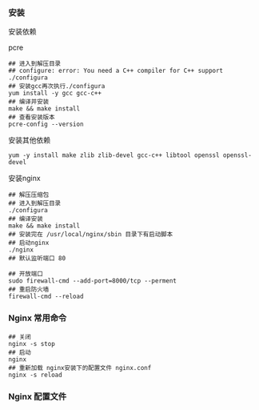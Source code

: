 ### 安装

安装依赖

pcre 

```
## 进入到解压目录
## configure: error: You need a C++ compiler for C++ support
./configura 
## 安装gcc再次执行./configura
yum install -y gcc gcc-c++
## 编译并安装
make && make install
## 查看安装版本
pcre-config --version
```

安装其他依赖

```
yum -y install make zlib zlib-devel gcc-c++ libtool openssl openssl-devel
```

安装nginx

```
## 解压压缩包
## 进入到解压目录
./configura
## 编译安装
make && make install
## 安装完在 /usr/local/nginx/sbin 目录下有启动脚本
## 启动nginx
./nginx
## 默认监听端口 80
```

```
## 开放端口
sudo firewall-cmd --add-port=8000/tcp --perment
## 重启防火墙
firewall-cmd --reload
```

### Nginx 常用命令

```
## 关闭
nginx -s stop
## 启动
nginx
## 重新加载 nginx安装下的配置文件 nginx.conf
nginx -s reload
```

### Nginx 配置文件

```

```

























